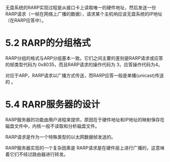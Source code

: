 无盘系统的RARP实现过程是从接口卡上读取唯一的硬件地址，然后发送一份RARP请求（一帧在网络上广播的数据），请求某个主机响应该无盘系统的IP地址（在RARP应答中）。

# 5.2 RARP的分组格式

RARP分组的格式与ARP分组基本一致。它们之间主要的差别是RARP请求或应答的帧类型代码为 0x8035，而且RARP请求的操作代码为 3，应答操作代码为4。

对应于ARP，RARP请求以广播方式传送，而RARP应答一般是单播(unicast)传送的 。

# 5.4 RARP服务器的设计

RARP服务器的功能由用户进程来提供，原因在于硬件地址和IP地址的映射保存在磁盘文件中，内核一般不读取和分析磁盘文件。

RARP请求是作为一个特殊类型的以太网数据帧发送的。

RARP服务器实现的一个复杂因素是 RARP请求是在硬件层上进行广播的，这意味着它们不经过路由器进行转发。